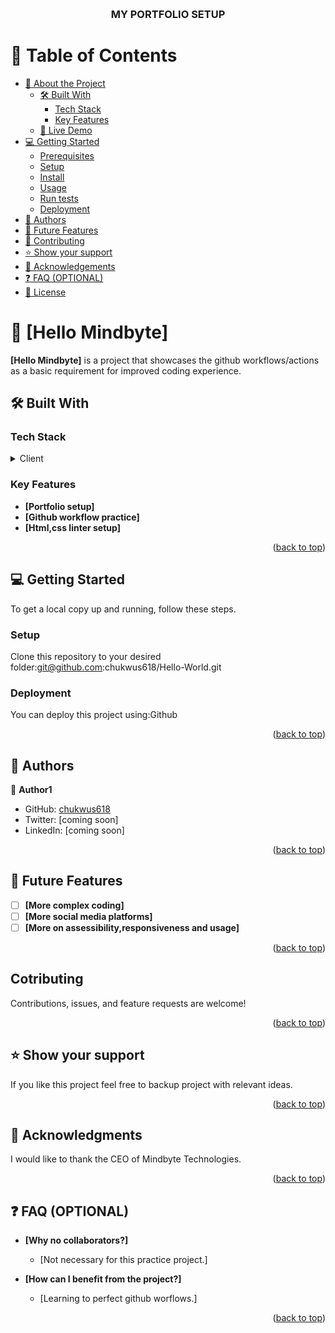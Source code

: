 <a name="readme-top"></a>
<div align="center">
  <br/>

  <h3><b>MY PORTFOLIO SETUP</b></h3>

</div>

<!-- TABLE OF CONTENTS -->

# 📗 Table of Contents

- [📖 About the Project](#about-project)
  - [🛠 Built With](#built-with)
    - [Tech Stack](#tech-stack)
    - [Key Features](#key-features)
  - [🚀 Live Demo](#live-demo)
- [💻 Getting Started](#getting-started)
  - [Prerequisites](#prerequisites)
  - [Setup](#setup)
  - [Install](#install)
  - [Usage](#usage)
  - [Run tests](#run-tests)
  - [Deployment](#deployment)
- [👥 Authors](#authors)
- [🔭 Future Features](#future-features)
- [🤝 Contributing](#contributing)
- [⭐️ Show your support](#support)
- [🙏 Acknowledgements](#acknowledgements)
- [❓ FAQ (OPTIONAL)](#faq)
- [📝 License](#license)

# 📖 [Hello Mindbyte] <a name="about-project"></a>

**[Hello Mindbyte]** is a project that showcases the github workflows/actions as a basic requirement for improved coding experience.

## 🛠 Built With <a name="built-with"></a>

### Tech Stack <a name="tech-stack"></a>

<details>
  <summary>Client</summary>
  <ul>
    <li><a href="https://reactjs.org/">html,css</a></li>
  </ul>
</details>

### Key Features <a name="key-features"></a>

- **[Portfolio setup]**
- **[Github workflow practice]**
- **[Html,css linter setup]**

<p align="right">(<a href="#readme-top">back to top</a>)</p>

<!-- GETTING STARTED -->

## 💻 Getting Started <a name="getting-started"></a>

To get a local copy up and running, follow these steps.

### Setup

Clone this repository to your desired folder:git@github.com:chukwus618/Hello-World.git

### Deployment

You can deploy this project using:Github

<p align="right">(<a href="#readme-top">back to top</a>)</p>

## 👥 Authors <a name="authors"></a>
👤 **Author1**

- GitHub: [chukwus618](https://github.com/chukwus618)
- Twitter: [coming soon]
- LinkedIn: [coming soon]

<p align="right">(<a href="#readme-top">back to top</a>)

## 🔭 Future Features <a name="future-features"></a>

- [ ] **[More complex coding]**
- [ ] **[More social media platforms]**
- [ ] **[More on assessibility,responsiveness and usage]**

<p align="right">(<a href="#readme-top">back to top</a>)</p>

##  Cotributing <a name="contributing"></a>

Contributions, issues, and feature requests are welcome!

<p align="right">(<a href="#readme-top">back to top</a>)</p>

## ⭐️ Show your support <a name="support"></a>

If you like this project feel free to backup project with relevant ideas.

<p align="right">(<a href="#readme-top">back to top</a>)</p>

## 🙏 Acknowledgments <a name="acknowledgements"></a>

I would like to thank the CEO of Mindbyte Technologies.

<p align="right">(<a href="#readme-top">back to top</a>)</p>

## ❓ FAQ (OPTIONAL) <a name="faq"></a>

- **[Why no collaborators?]**

  - [Not necessary for this practice project.]

- **[How can I benefit from the project?]**

  - [Learning to perfect github worflows.]

<p align="right">(<a href="#readme-top">back to top</a>)</p>
